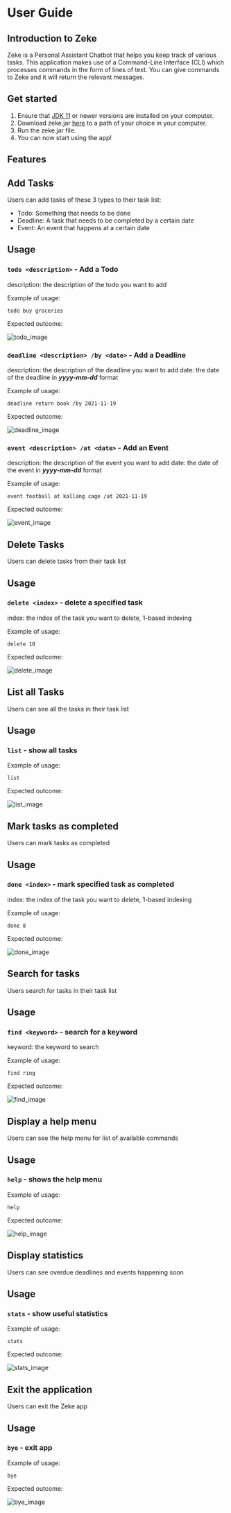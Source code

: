 # User Guide

## Introduction to Zeke
Zeke is a Personal Assistant Chatbot that helps you keep track of various tasks.
This application makes use of a Command-Line Interface (CLI) which processes commands in the form of lines of text.
You can give commands to Zeke and it will return the relevant messages.

## Get started
1. Ensure that [JDK 11](https://www.oracle.com/sg/java/technologies/javase-jdk11-downloads.html) or newer versions are installed on your computer.
2. Download zeke.jar [here]() to a path of your choice in your computer.
3. Run the zeke.jar file.
4. You can now start using the app!

## Features

## Add Tasks 
Users can add tasks of these 3 types to their task list:
* Todo: Something that needs to be done
* Deadline: A task that needs to be completed by a certain date
* Event: An event that happens at a certain date

## Usage

### `todo <description>` - Add a Todo

description: the description of the todo you want to add

Example of usage: 

`todo buy groceries`

Expected outcome:

![todo_image](images/todo.png)

### `deadline <description> /by <date>` - Add a Deadline

description: the description of the deadline you want to add
date: the date of the deadline in _**yyyy-mm-dd**_ format

Example of usage:

`deadline return book /by 2021-11-19`

Expected outcome:

![deadline_image](images/deadline.png)

### `event <description> /at <date>` - Add an Event

description: the description of the event you want to add
date: the date of the event in _**yyyy-mm-dd**_ format

Example of usage:

`event football at kallang cage /at 2021-11-19`

Expected outcome:

![event_image](images/event.png)

## Delete Tasks
Users can delete tasks from their task list

## Usage

### `delete <index>` - delete a specified task

index: the index of the task you want to delete, 1-based indexing

Example of usage:

`delete 10`

Expected outcome:

![delete_image](images/delete.png)

## List all Tasks
Users can see all the tasks in their task list

## Usage

### `list` - show all tasks

Example of usage:

`list`

Expected outcome:

![list_image](images/list.png)

## Mark tasks as completed
Users can mark tasks as completed

## Usage

### `done <index>` - mark specified task as completed

index: the index of the task you want to delete, 1-based indexing

Example of usage:

`done 8`

Expected outcome:

![done_image](images/done.png)

## Search for tasks
Users search for tasks in their task list

## Usage

### `find <keyword>` - search for a keyword 

keyword: the keyword to search

Example of usage:

`find ring`

Expected outcome:

![find_image](images/find.png)

## Display a help menu
Users can see the help menu for list of available commands

## Usage

### `help` - shows the help menu

Example of usage:

`help`

Expected outcome:

![help_image](images/help.png)

## Display statistics 
Users can see overdue deadlines and events happening soon

## Usage

### `stats` - show useful statistics

Example of usage:

`stats`

Expected outcome:

![stats_image](images/stats.png)

## Exit the application
Users can exit the Zeke app

## Usage

### `bye` - exit app

Example of usage:

`bye`

Expected outcome:

![bye_image](images/bye.png)















